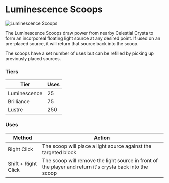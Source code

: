 # Luminescence Scoops

![Luminescence Scoops](../../.gitbook/assets/item\_scoops.png)

The Luminescence Scoops draw power from nearby Celestial Crysta to form an incorporeal floating light source at any desired point. If used on an pre-placed source, it will return that source back into the scoop.

The scoops have a set number of uses but can be refilled by picking up previously placed sources.

### Tiers

| Tier         | Uses |
| ------------ | ---- |
| Luminescence | 25   |
| Brilliance   | 75   |
| Lustre       | 250  |

### Uses

| Method              | Action                                                                                                   |
| ------------------- | -------------------------------------------------------------------------------------------------------- |
| Right Click         | The scoop will place a light source against the targeted block                                           |
| Shift + Right Click | The scoop will remove the light source in front of the player and return it's crysta back into the scoop |
